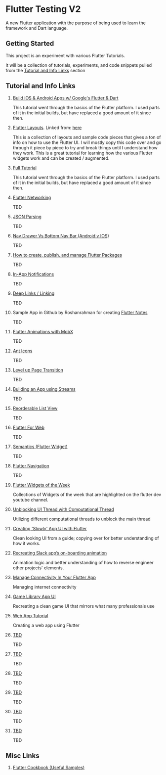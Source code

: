 # Flutter Testing V2

A new Flutter application with the purpose of being used to learn the framework and Dart language.

## Getting Started

This project is an experiment with various Flutter Tutorials.

It will be a collection of tutorials, experiments, and code snippets pulled from the [Tutorial and Info Links](#tutorial-and-info-links) section 

## Tutorial and Info Links

01) [Build iOS & Android Apps w/ Google's Flutter & Dart](https://www.youtube.com/watch?v=6ZCz6Ylqk3A)

	This tutorial went through the basics of the Flutter platform. I used parts of it in the initial builds, but have replaced a good amount of it since then.
	
02) [Flutter Layouts](https://github.com/bizz84/layout-demo-flutter). Linked from: [here](https://www.youtube.com/watch?v=-zJ6CnOVndE&t=7s)

	This is a collection of layouts and sample code pieces that gives a ton of info on how to use the Flutter UI. 
	I will mostly copy this code over and go through it piece by piece to try and break things until I understand how they work.
	This is a great tutorial for learning how the various Flutter widgets work and can be created / augmented.

03) [Full Tutorial](https://www.youtube.com/watch?v=GLSG_Wh_YWc) 

	This tutorial went through the basics of the Flutter platform. I used parts of it in the initial builds, but have replaced a good amount of it since then.

04) [Flutter Networking](https://medium.com/flutter-community/working-with-apis-in-flutter-8745968103e9)

	TBD

05) [JSON Parsing](https://medium.com/flutter-community/parsing-complex-json-in-flutter-747c46655f51) 

	TBD

05) [Nav Drawer Vs Bottom Nav Bar (Android v IOS)](https://medium.com/@mehmetf_71205/platform-specific-ui-with-flutter-7a4da3cc6ed)

	TBD

06) [How to create, publish, and manage Flutter Packages](https://medium.com/flutter-community/how-to-create-publish-and-manage-flutter-packages-b4f2cd2c6b90)

	TBD

07) [In-App Notifications](https://medium.com/flutter-community/in-app-notifications-in-flutter-9c1e92ea10b3)

	TBD

08) [Deep Links / Linking](https://medium.com/@denisov.shureg/deep-links-and-flutter-applications-how-to-handle-them-properly-8c9865af9283)

	TBD

09) Sample App in Github by Roshanrahman for creating [Flutter Notes](https://github.com/roshanrahman/flutter-notes-app)

	TBD

10) [Flutter Animations with MobX](https://crossingthestreams.io/combining-flutters-animatedlist-with-mobx/)

	TBD

11) [Ant Icons](https://pub.dev/packages/ant_icons) 

	TBD
	
12) [Level up Page Transition](https://medium.com/@lvlzeros/level-up-flutter-page-transition-choreographing-animations-across-screens-efb5ea105fca) 

	TBD
	
13) [Building an App using Streams](https://medium.com/flutter-community/building-a-reactive-and-persistent-flutter-app-using-streams-4d6b947c5cb5) 

	TBD
	
14) [Reorderable List View](https://youtu.be/3fB1mxOsqJE) 

	TBD
	
15) [Flutter For Web](https://itnext.io/getting-started-with-flutter-forweb-c0647ed51b88) 

	TBD
		
16) [Semantics (Flutter Widget)](https://youtu.be/NvtMt_DtFrQ) 

	TBD
		
17) [Flutter Navigation](https://www.raywenderlich.com/4562634-flutter-navigation-getting-started) 

	TBD
		
18) [Flutter Widgets of the Week](https://www.youtube.com/watch?v=9hltevOHQBw&list=PLjxrf2q8roU23XGwz3Km7sQZFTdB996iG&index=6) 

	Collections of Widgets of the week that are highlighted on the flutter dev youtube channel.
		
19) [Unblocking UI Thread with Computational Thread](https://www.gladimdim.org/flutter-unblocking-ui-thread-with-isolates-compute-function-ck03qrwnj000peks1zvhvko1x) 

	Utilizing different computational threads to unblock the main thread
		
20) [Creating 'Slowly' App UI with Flutter ](https://blog.usejournal.com/creating-slowly-app-ui-with-flutter-part-1-c3faeb36ec51?gi=ca1feecb2ef9) 

	Clean looking UI from a guide; copying over for better understanding of how it works.
		
21) [Recreating Slack app’s on-boarding animation](https://medium.com/flutter-community/recreating-slack-apps-on-boarding-animation-with-flutter-ec226ea19403) 

	Animation logic and better understanding of how to reverse engineer other projects' elements. 
		
22) [Manage Connectivity In Your Flutter App](https://medium.com/flutter-community/manage-connectivity-in-your-flutter-app-325bcb04ea7e) 

	Managing internet connectivity
	
		
23) [Game Library App UI](https://cybdom.tech/flutter-tutorial-game-library-app-ui/) 

	Recreating a clean game UI that mirrors what many professionals use
	
		
24) [Web App Tutorial](https://medium.com/flutter-community/how-i-created-my-first-flutter-web-app-b6366ff43ba3) 

	Creating a web app using Flutter
	
		
25) [TBD](TBD) 

	TBD
	
		
26) [TBD](TBD) 

	TBD
	
		
27) [TBD](TBD) 

	TBD
	
		
28) [TBD](TBD) 

	TBD
		
		
29) [TBD](TBD) 

	TBD
		
		
30) [TBD](TBD) 

	TBD
	




## Misc Links

1) [Flutter Cookbook (Useful Samples)](https://flutter.dev/docs/cookbook)


